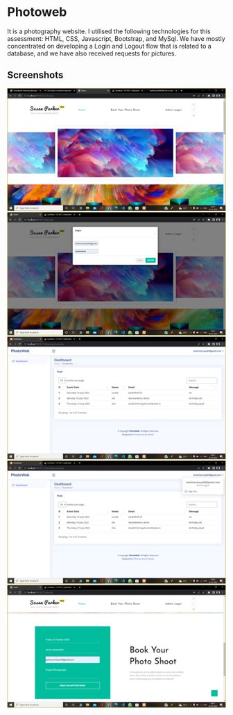 
# Photoweb

It is a photography website. I utilised the following technologies for this assessment: HTML, CSS, Javascript, Bootstrap, and MySql. We have mostly concentrated on developing a Login and Logout flow that is related to a database, and we have also received requests for pictures.

## Screenshots

![App Screenshot](https://raw.githubusercontent.com/Baishnavi123/photoweb/main/Screenshot/Screenshot%20(118).png)
![App Screenshot](https://raw.githubusercontent.com/Baishnavi123/photoweb/main/Screenshot/Screenshot%20(120).png)
![App Screenshot](https://raw.githubusercontent.com/Baishnavi123/photoweb/main/Screenshot/Screenshot%20(121).png)
![App Screenshot](https://raw.githubusercontent.com/Baishnavi123/photoweb/main/Screenshot/Screenshot%20(122).png)
![App Screenshot](https://raw.githubusercontent.com/Baishnavi123/photoweb/main/Screenshot/Screenshot%20(123).png)
